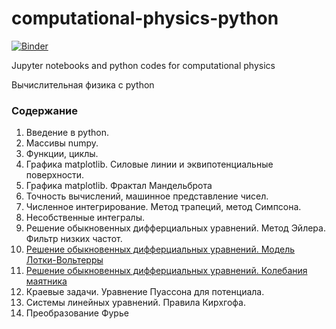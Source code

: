 # computational-physics-python
[![Binder](https://mybinder.org/badge_logo.svg)](https://mybinder.org/v2/gh/konstgav/computational-physics-python/master)

Jupyter notebooks and python codes for computational physics

Вычислительная физика с python

### Содержание 
1. Введение в python.
2. Массивы numpy.
3. Функции, циклы.
4. Графика matplotlib. Силовые линии и эквипотенциальные поверхности.
5. Графика matplotlib. Фрактал Мандельброта
6. Точность вычислений, машинное представление чисел.
7. Численное интегрирование. Метод трапеций, метод Симпсона.
8. Несобственные интегралы.
9. Решение обыкновенных дифферциальных уравнений. Метод Эйлера. Фильтр низких частот.
10. [Решение обыкновенных дифферциальных уравнений. Модель Лотки-Вольтерры](https://github.com/konstgav/computational-physics-python/blob/master/ode.ipynb)
11. [Решение обыкновенных дифферциальных уравнений. Колебания маятника](https://github.com/konstgav/computational-physics-python/blob/master/Pendulum.ipynb)
12. Краевые задачи. Уравнение Пуассона для потенциала.
13. Системы линейных уравнений. Правила Кирхгофа.
14. Преобразование Фурье
